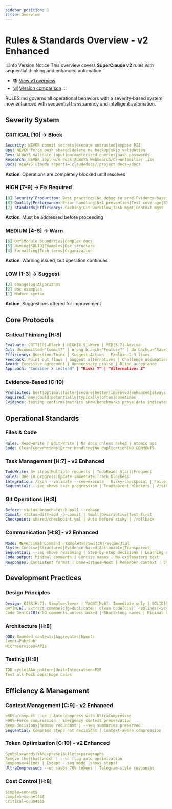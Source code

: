 ```yaml
---
sidebar_position: 1
title: Overview
---
```


# Rules & Standards Overview - v2 Enhanced

:::info Version Notice
This overview covers **SuperClaude v2** rules with sequential thinking and enhanced automation.
- 📚 [View v1 overview](/docs/v1/rules-standards/overview)
- 🆚 [Version comparison](/docs/version-comparison)
:::

RULES.md governs all operational behaviors with a severity-based system, now enhanced with sequential transparency and intelligent automation.

## Severity System

### CRITICAL [10] → Block

```yaml
Security: NEVER commit secrets|execute untrusted|expose PII
Ops: NEVER force push shared|delete no backup|skip validation
Dev: ALWAYS validate input|parameterized queries|hash passwords
Research: NEVER impl w/o docs|ALWAYS WebSearch/C7→unfamiliar libs
Docs: ALWAYS Claude reports→.claudedocs/|project docs→/docs
```

**Action**: Operations are completely blocked until resolved

### HIGH [7-9] → Fix Required

```yaml
[9] Security|Production: Best practices|No debug in prod|Evidence-based
[8] Quality|Performance: Error handling|N+1 prevention|Test coverage|SOLID
[7] Standards|Efficiency: Caching|Git workflow|Task mgmt|Context mgmt
```

**Action**: Must be addressed before proceeding

### MEDIUM [4-6] → Warn

```yaml
[6] DRY|Module boundaries|Complex docs
[5] Naming|SOLID|Examples|Doc structure
[4] Formatting|Tech terms|Organization
```

**Action**: Warning issued, but operation continues

### LOW [1-3] → Suggest

```yaml
[3] Changelog|Algorithms 
[2] Doc examples 
[1] Modern syntax
```

**Action**: Suggestions offered for improvement

## Core Protocols

### Critical Thinking [H:8]

```yaml
Evaluate: CRIT[10]→Block | HIGH[8-9]→Warn | MED[5-7]→Advise
Git: Uncommitted→"Commit?" | Wrong branch→"Feature?" | No backup→"Save?"
Efficiency: Question→Think | Suggest→Action | Explain→2-3 lines
Feedback: Point out flaws | Suggest alternatives | Challenge assumptions
Avoid: Excessive agreement | Unnecessary praise | Blind acceptance
Approach: "Consider X instead" | "Risk: Y" | "Alternative: Z"
```

### Evidence-Based [C:10]

```yaml
Prohibited: best|optimal|faster|secure|better|improved|enhanced|always|never
Required: may|could|potentially|typically|often|sometimes
Evidence: testing confirms|metrics show|benchmarks prove|data indicates
```

## Operational Standards

### Files & Code

```yaml
Rules: Read→Write | Edit>Write | No docs unless asked | Atomic ops
Code: Clean|Conventions|Error handling|No duplication|NO COMMENTS
```

### Task Management [H:7] - v2 Enhanced

```yaml
TodoWrite: 3+ steps|Multiple requests | TodoRead: Start|Frequent
Rules: One in_progress|Update immediate|Track blockers
Integration: /scan --validate --seq→execute | Risky→checkpoint | Failed→rollback
Sequential: --seq shows task progression | Transparent blockers | Visible dependencies
```

### Git Operations [H:8]

```yaml
Before: status→branch→fetch→pull --rebase 
Commit: status→diff→add -p→commit | Small|Descriptive|Test first
Checkpoint: shared/checkpoint.yml | Auto before risky | /rollback
```

### Communication [H:8] - v2 Enhanced

```yaml
Mode: 🎭Persona|🔧Command|✅Complete|🔄Switch|⚡Sequential
Style: Concise|Structured|Evidence-based|Actionable|Transparent
Sequential: --seq shows reasoning | Step-by-step decisions | Learning opportunities
Code output: Minimal comments | Concise names | No explanatory text
Responses: Consistent format | Done→Issues→Next | Remember context | Show steps when --seq
```

## Development Practices

### Design Principles

```yaml
Design: KISS[H:7]: Simple>clever | YAGNI[M:6]: Immediate only | SOLID[H:8]: Single resp
DRY[M:6]: Extract common|cfg>duplicate | Clean Code[C:9]: <20lines|<5cyclo|<3nest
Code Gen[C:10]: NO comments unless asked | Short>long names | Minimal boilerplate
```

### Architecture [H:8]

```yaml
DDD: Bounded contexts|Aggregates|Events
Event→Pub/Sub
Microservices→APIs
```

### Testing [H:8]

```yaml
TDD cycle|AAA pattern|Unit>Integration>E2E
Test all|Mock deps|Edge cases
```

## Efficiency & Management

### Context Management [C:9] - v2 Enhanced

```yaml
>60%→/compact --uc | Auto-compress with UltraCompressed
>90%→Force compression | Emergency context preservation
Keep decisions|Remove redundant | --seq summaries preserved
Sequential: Compress steps not decisions | Context-aware compression
```

### Token Optimization [C:10] - v2 Enhanced

```yaml
Symbols>words|YAML>prose|Bullets>paragraphs
Remove the|that|which | --uc flag auto-optimization
Response<4lines | Except --seq mode (shows steps)
UltraCompressed: --uc saves 70% tokens | Telegram-style responses
```

### Cost Control [H:8]

```yaml
Simple→sonnet$
Complex→sonnet4$$
Critical→opus4$$$
```